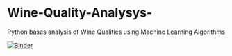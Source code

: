 # Wine-Quality-Analysys-
Python bases analysis of Wine Qualities using Machine Learning Algorithms

[![Binder](https://mybinder.org/badge_logo.svg)](https://mybinder.org/v2/gh/EdgarSRSR/Wine-Quality-Analysys-/master)
